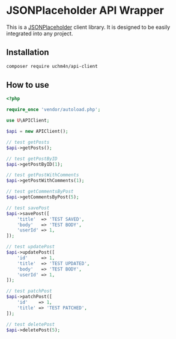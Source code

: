 # JSONPlaceholder API Wrapper

This is a [JSONPlaceholder](https://jsonplaceholder.typicode.com) client library. It is designed to be easily integrated into any project.

## Installation

```sh
composer require uchm4n/api-client
```

## How to use

```php
<?php

require_once 'vendor/autoload.php';

use U\APIClient;

$api = new APIClient();

// test getPosts
$api->getPosts();

// test getPostByID
$api->getPostByID(1);

// test getPostWithComments
$api->getPostWithComments(1);

// test getCommentsByPost
$api->getCommentsByPost(5);

// test savePost
$api->savePost([
    'title'  => 'TEST SAVED',
    'body'   => 'TEST BODY',
    'userId' => 1,
]);

// test updatePost
$api->updatePost([
    'id'     => 1,
    'title'  => 'TEST UPDATED',
    'body'   => 'TEST BODY',
    'userId' => 1,
]);

// test patchPost
$api->patchPost([
    'id'    => 1,
    'title' => 'TEST PATCHED',
]);

// test deletePost
$api->deletePost(5);



```




